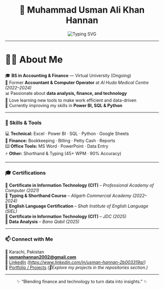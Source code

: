 <h1 align="center">💼 Muhammad Usman Ali Khan Hannan</h1>

<p align="center">
  <img src="https://readme-typing-svg.demolab.com?font=Roboto+Mono&size=24&pause=1000&color=06B6D4&center=true&vCenter=true&width=650&height=60&lines=Computer%20Operator;Data%20Analyst;Accountant" alt="Typing SVG"/>
</p>


---
<h2 align="left" style="font-size: 30px;">👨‍💻 About Me</h2>


🎓 **BS in Accounting & Finance** — Virtual University (Ongoing)  
💼 Former **Accountant & Computer Operator** at *Al Huda Medical Centre (2022–2024)*  
📊 Passionate about **data analysis, finance, and technology**  
🧠 Love learning new tools to make work efficient and data-driven  
🌱 Currently improving my skills in **Power BI, SQL & Python**

---

### 🧰 Skills & Tools  

💻 **Technical:** Excel · Power BI · SQL · Python · Google Sheets  
🧾 **Finance:** Bookkeeping · Billing · Petty Cash · Reports  
⌨️ **Office Tools:** MS Word · PowerPoint · Data Entry  
⚡ **Other:** Shorthand & Typing (45+ WPM · 90% Accuracy)

---

### 🎓 Certifications  

🏅 **Certificate in Information Technology (CIT)** – *Professional Academy of Computer (2021)*  
🏅 **Typing & Shorthand Course** – *Aligarh Commercial Academy (2022–2024)*  
🏅 **English Language Certification** – *Shah Institute of English Language (SIEL)*  
🏅 **Certificate in Information Technology (CIT)** – *JDC (2025)*  
🏅 **Data Analysis** – *Bano Qabil (2025)*

---


### 📫 Connect with Me  

📍 Karachi, Pakistan  
📧 **usmanhannan2002@gmail.com**  
💼 [LinkedIn](#) *(https://www.linkedin.com/in/usman-hannan-2b003319a/)*  
📁 [Portfolio / Projects](#) *(🚀Explore my projects in the repositories section.)*  

---

<p align="center">✨ “Blending finance and technology to turn data into insights.” ✨</p>
